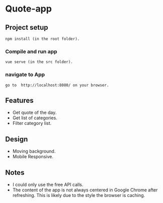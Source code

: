 # Quote-app

## Project setup
```
npm install (in the root folder).
```

### Compile and run app
```
vue serve (in the src folder).
```

### navigate to App
```
go to  http://localhost:8080/ on your browser.
```

## Features
- Get quote of the day.
- Get list of categories.
- Filter category list.

## Design
- Moving background.
- Mobile Responsive.

## Notes
- I could only use the free API calls.
- The content of the app is not always centered in Google Chrome after refreshing.
This is likely due to the style the browser is caching.

